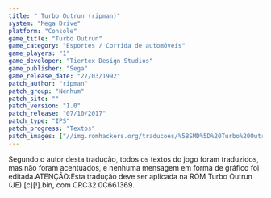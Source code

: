 ```yaml
---
title: " Turbo Outrun (ripman)"
system: "Mega Drive"
platform: "Console"
game_title: "Turbo Outrun"
game_category: "Esportes / Corrida de automóveis"
game_players: "1"
game_developer: "Tiertex Design Studios"
game_publisher: "Sega"
game_release_date: "27/03/1992"
patch_author: "ripman"
patch_group: "Nenhum"
patch_site: ""
patch_version: "1.0"
patch_release: "07/10/2017"
patch_type: "IPS"
patch_progress: "Textos"
patch_images: ["//img.romhackers.org/traducoes/%5BSMD%5D%20Turbo%20Outrun%20-%201.png","//img.romhackers.org/traducoes/%5BSMD%5D%20Turbo%20Outrun%20-%202.png","//img.romhackers.org/traducoes/%5BSMD%5D%20Turbo%20Outrun%20-%203.png"]
---
```

Segundo o autor desta tradução, todos os textos do jogo foram traduzidos, mas não foram acentuados, e nenhuma mensagem em forma de gráfico foi editada.ATENÇÃO:Esta tradução deve ser aplicada na ROM Turbo Outrun (JE) [c][!].bin, com CRC32 0C661369.
